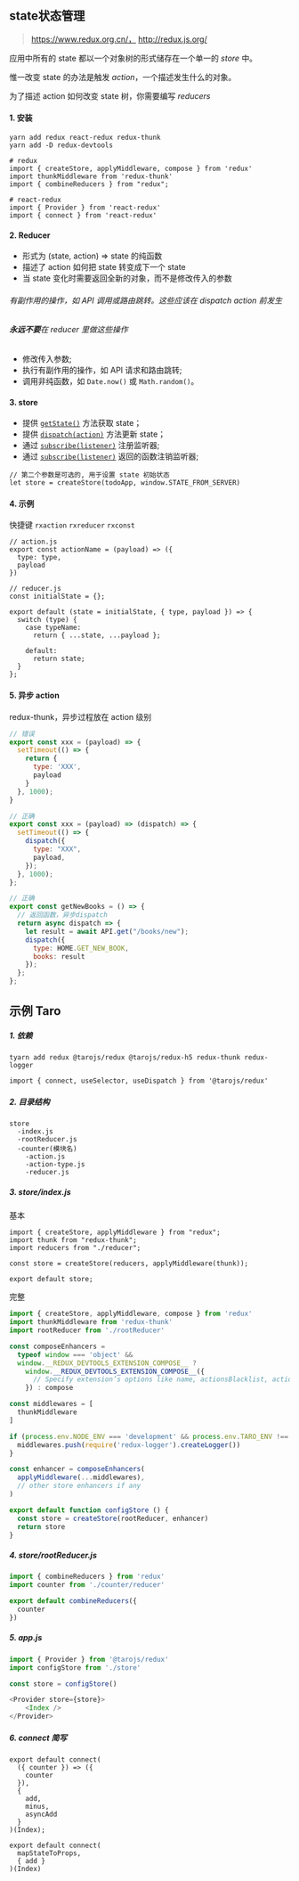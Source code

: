 ## state状态管理

> https://www.redux.org.cn/，   http://redux.js.org/
>

应用中所有的 state 都以一个对象树的形式储存在一个单一的 *store* 中。 

惟一改变 state 的办法是触发 *action*，一个描述发生什么的对象。 

为了描述 action 如何改变 state 树，你需要编写 *reducers*

#### 1. 安装

```
yarn add redux react-redux redux-thunk
yarn add -D redux-devtools

# redux
import { createStore, applyMiddleware, compose } from 'redux'
import thunkMiddleware from 'redux-thunk'
import { combineReducers } from "redux";

# react-redux
import { Provider } from 'react-redux'
import { connect } from 'react-redux'
```

#### 2. Reducer

* 形式为 (state, action) => state 的纯函数
* 描述了 action 如何把 state 转变成下一个 state
* 当 state 变化时需要返回全新的对象，而不是修改传入的参数

###### 有副作用的操作，如 API 调用或路由跳转。这些应该在 dispatch action 前发生

###### **永远不要**在 reducer 里做这些操作

* 修改传入参数;
* 执行有副作用的操作，如 API 请求和路由跳转;
* 调用非纯函数，如 `Date.now()` 或 `Math.random()`。


#### 3. store

* 提供 [`getState()`](https://www.redux.org.cn/docs/api/Store.html#getState) 方法获取 state；
* 提供 [`dispatch(action)`](https://www.redux.org.cn/docs/api/Store.html#dispatch) 方法更新 state；
* 通过 [`subscribe(listener)`](https://www.redux.org.cn/docs/api/Store.html#subscribe) 注册监听器;
* 通过 [`subscribe(listener)`](https://www.redux.org.cn/docs/api/Store.html#subscribe) 返回的函数注销监听器;

```
// 第二个参数是可选的, 用于设置 state 初始状态
let store = createStore(todoApp, window.STATE_FROM_SERVER)
```

#### 4. 示例

快捷键 `rxaction` `rxreducer` `rxconst`

```
// action.js
export const actionName = (payload) => ({
  type: type,
  payload
})

// reducer.js
const initialState = {};

export default (state = initialState, { type, payload }) => {
  switch (type) {
    case typeName:
      return { ...state, ...payload };

    default:
      return state;
  }
};

```

#### 5. 异步 action

redux-thunk，异步过程放在 action 级别

```jsx
// 错误
export const xxx = (payload) => {
  setTimeout(() => {
    return {
      type: 'XXX',
      payload
    }
  }, 1000);
}

// 正确
export const xxx = (payload) => (dispatch) => {
  setTimeout(() => {
    dispatch({
      type: "XXX",
      payload,
    });
  }, 1000);
};

// 正确
export const getNewBooks = () => {
  // 返回函数，异步dispatch
  return async dispatch => {
    let result = await API.get("/books/new");
    dispatch({
      type: HOME.GET_NEW_BOOK,
      books: result
    });
  };
};
```



## 示例 Taro

##### 1. 依赖

```
tyarn add redux @tarojs/redux @tarojs/redux-h5 redux-thunk redux-logger

import { connect, useSelector, useDispatch } from '@tarojs/redux'
```

##### 2. 目录结构

```
store 
  -index.js
  -rootReducer.js
  -counter(模块名)
    -action.js
    -action-type.js
    -reducer.js
```

##### 3. store/index.js

基本

```
import { createStore, applyMiddleware } from "redux";
import thunk from "redux-thunk";
import reducers from "./reducer";

const store = createStore(reducers, applyMiddleware(thunk));

export default store;
```

完整

```js
import { createStore, applyMiddleware, compose } from 'redux'
import thunkMiddleware from 'redux-thunk'
import rootReducer from './rootReducer'

const composeEnhancers =
  typeof window === 'object' &&
  window.__REDUX_DEVTOOLS_EXTENSION_COMPOSE__ ?   
    window.__REDUX_DEVTOOLS_EXTENSION_COMPOSE__({
      // Specify extension’s options like name, actionsBlacklist, actionsCreators, serialize...
    }) : compose

const middlewares = [
  thunkMiddleware
]

if (process.env.NODE_ENV === 'development' && process.env.TARO_ENV !== 'quickapp') {
  middlewares.push(require('redux-logger').createLogger())
}

const enhancer = composeEnhancers(
  applyMiddleware(...middlewares),
  // other store enhancers if any
)

export default function configStore () {
  const store = createStore(rootReducer, enhancer)
  return store
}
```

##### 4. store/rootReducer.js

```js
import { combineReducers } from 'redux'
import counter from './counter/reducer'

export default combineReducers({
  counter
})
```

##### 5. app.js

```js
import { Provider } from '@tarojs/redux'
import configStore from './store'

const store = configStore()

<Provider store={store}>
	<Index />
</Provider>
```

##### 6. connect 简写

```
export default connect(
  ({ counter }) => ({
    counter
  }),
  {
    add,
    minus,
    asyncAdd
  }
)(Index);

export default connect(
  mapStateToProps,
  { add }
)(Index)
```

